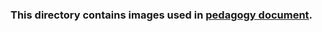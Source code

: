 ### This directory contains images used in [pedagogy document](https://github.com/virtual-labs/ph3-exp-template/blob/main/pedagogy/README.md).
